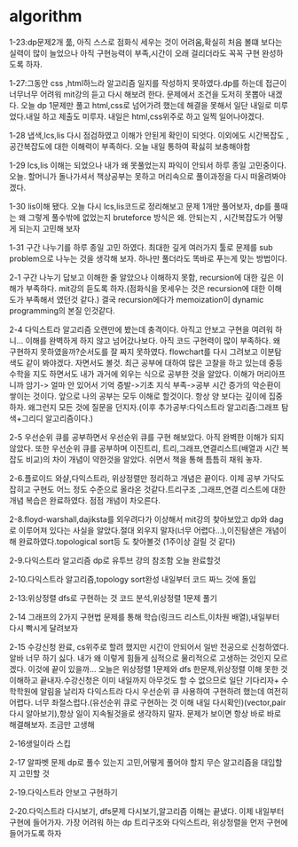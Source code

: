 # algorithm


1-23:dp문제2개 풂, 아직 스스로 점화식 세우는 것이 어려움,확실히 처음 볼떄 보다는 실력이 많이 늘었으나 아직 구현능력이 부족,시간이 오래 걸리더라도 꼭꼭 구현 완성하도록 하자.


1-27:그동안 css ,html하느라 알고리즘 일지를 작성하지 못하였다.dp를 하는데 접근이 너무너무 어려워 mit강의 듣고 다시 해보려 한다. 문제에서 조건을 도저히 못뽑아 내겠다.
오늘 dp 1문제만 풀고 html,css로 넘어가려 했는데 해결을 못해서 일단 내일로 미루었다.내일 하고 제출도 미루자. 내일은 html,css위주로 하고 일찍 일어나야겠다. 


1-28 냅색,lcs,lis 다시 점검하였고 이해가 안된게 확인이 되엇다. 이외에도 시간복잡도 ,공간복잡도에 대한 이해력이 부족하다. 오늘 내일 통하여 확싫히 보충해야함

1-29 lcs,lis 이해는 되었으나 내가 왜 못풀었는지 파익이 안되서 하루 종일 고민중이다. 오늘. 할머니가 돌나가셔서 책상공부는 못하고 머리속으로 풀이과정을 다시 떠올려봐야겠다.


1-30 lis이해 됐다. 오늘 다시 lcs,lis코드로 정리해보고 문제 1개만 풀어보자, dp를 풀때는 왜 그렇게 풀수밖에 없었는지 bruteforce 방식은 왜. 안되는지 , 시간복잡도가 어떻게 되는지 고민해 보자


1-31 구간 나누기를 하루 종일 고민 하였다. 최대한 깊게 여러가지 툴로 문제를 sub problem으로 나누는 것을 생각해 보자. 하나만 풀더라도 똑바로 푸는게 맞는 방법이다.

2-1 구간 나누기 답보고 이해한 줄 알았으나 이해하지 못함, recursion에 대한 깊은 이해가 부족하다. mit강의 듣도록 하자.(점화식을 못세우는 것은 recursion에 대한 이해도가 부족해서 였던것 같다.)
결국 recursion에다가 memoization이 dynamic programming의 본질 인것같다.


2-4 다익스트라 알고리즘 오랜만에 봤는데 충격이다. 아직고 안보고 구현을 여려워 하니... 이해를 완벽하게 하지 않고 넘어갔나보다. 아직 코드 구현력이 많이 부족하다. 왜 구현하지 못하였을까?순서도를 잘  짜지 못하였다. flowchart를 다시 그려보고 이분탐색도 같이 봐야겠다. 자면서도 볼것. 최근 공부에 대하여 많은 고찰을 하고 있는데 중등 수학을 지도 하면서도 내가 과거에 외우는 식으로 공부한 것을 알았다. 이해가 머리아프니까 암기-> 얼마 안 있어서 기억 증발->기초 지식 부족->공부 시간 증가의 악순환이 쌓이는 것이다. 앞으로 나의 공부는 모두 이해로 할것이다. 항상 양 보다는 깊이에 집중하자. 왜그런지 모든 것에 질문을 던지자.(이후 추가공부:다익스트라 알고리즘:그래프 탐색+그리디 알고리즘이다.)

2-5 우선순위 큐를 공부하면서 우선순위 큐를 구현 해보았다. 아직 완벽한 이해가 되지 않았다. 또한 우선순위 큐를 공부하며 이진트리, 트리,그래프,연결리스트(배열과 시간 복잡도 비교)의 차이 개념이 약한것을 알았다. 쉬면서 책을 통해 틈틈히 채워 놓자.



2-6.플로이드 와샬,다익스트라, 위상정렬만 정리하고 개념은 끝이다. 이제 공부 가닥도 잡히고 구현도 어느 정도 수준으로 올라온 것같다.트리구조 ,그래프,연결 리스트에 대한 개념 복습은 완료하였다.
점점 개념이 차오른다. 

2-8.floyd-warshall,dajiksta를 외우려다가 이상해서 mit강의 찾아보았고 dp와 dag로 이루어져 있다는 사실을 알았다.절대 외우지 말자(너무 어렵다...),이진탐샏은 개념이해 완료하였다.topological sort등 도 찾아볼것 (1주이상 걸릴 것 같다)


2-9.다익스트라 알고리즘 dp로 유투브 강의 참조함 오늘 완료할것


2-10.다익스트라 알고리즘,topology sort완성 내일부터 코드 짜느 것에 돌입


2-13:위상정렬 dfs로 구현하는 것 코드 분석,위상정렬 1문제 풀기

2-14 그래프의 2가지 구현법 문제를 통해 학습(링크드 리스트,이차원 배열),내일부터 다시 빡시게 달려보자


2-15 수강신청 완료, cs위주로 할려 했지만 시간이 안되어서 일반 전공으로 신청하였다. 알바 너무 하기 싫다. 내가 왜 이렇게 힘들게 심적으로 물리적으로 고생하는 것인지 모르겠다. 이것에 끝이 있을까...
오늘은 위상정렬 1문제와 dfs 한문제,위상정렬 이해 못한 것 이해하고 끝내자.수강신청은 이미 내일까지 아무것도 할 수 없으므로 일단 기다리자+ 수학학원에 알림을 날리자
다익스트라 다시 우선순위 큐 사용하여 구현하려 했는데 여전히 어렵다. 너무 좌절스럽다.(유선순위 큐로 구현하는 것 이해 내일 다시확인)(vector,pair다시 알아보기),항상 일이 지속될것을로 생각하지 말자. 문제가 보이면 항상 바로 바로 해결해보자. 조금만 고생해 

2-16생일이라 스킵

2-17 알파벳 문제 dp로 풀수 있는지 고민,어떻게 풀어야 할지 무슨 알고리즘을 대입할지 고민할 것

2-19.다익스트라 안보고 구현하기

2-20.다익스트라 다시보기, dfs문제 다시보기,알고리즘 이해는 끝냈다. 이제 내일부터 구현에 들어가자. 가장 어려워 하는 dp 트리구조와 다익스트라, 위상정렬을 먼저 구현에 들어가도록 하자
